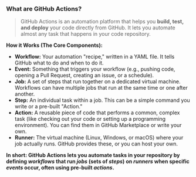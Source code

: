 ### **What are GitHub Actions?**

> GitHub Actions is an automation platform that helps you **build, test, and deploy** your code directly from GitHub. It lets you automate almost any task that happens in your code repository.

**How it Works (The Core Components):**

* **Workflow:** Your automation "recipe," written in a YAML file. It tells GitHub what to do and when to do it.  
* **Event:** Something that triggers your workflow (e.g., pushing code, opening a Pull Request, creating an issue, or a schedule).  
* **Job:** A set of steps that run together on a dedicated virtual machine. Workflows can have multiple jobs that run at the same time or one after another.  
* **Step:** An individual task within a job. This can be a simple command you write or a pre-built "Action."  
* **Action:** A reusable piece of code that performs a common, complex task (like checking out your code or setting up a programming environment). You can find them in GitHub Marketplace or write your own.  
* **Runner:** The virtual machine (Linux, Windows, or macOS) where your job actually runs. GitHub provides these, or you can host your own.
 
**In short: GitHub Actions lets you automate tasks in your repository by defining *workflows* that run *jobs* (sets of *steps*) on *runners* when specific *events* occur, often using pre-built *actions*.**
